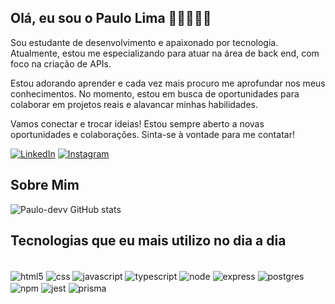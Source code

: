 ## Olá, eu sou o Paulo Lima ✌🏼👨🏼‍💻

Sou estudante de desenvolvimento e apaixonado por tecnologia. Atualmente, estou me especializando para atuar na área de back end, com foco na criação de APIs.

Estou adorando aprender e cada vez mais procuro me aprofundar nos meus conhecimentos. No momento, estou em busca de oportunidades para colaborar em projetos reais e alavancar minhas habilidades.

Vamos conectar e trocar ideias! Estou sempre aberto a novas oportunidades e colaborações. Sinta-se à vontade para me contatar!

[![LinkedIn](https://img.shields.io/badge/LinkedIn-0077B5?style=for-the-badge&logo=linkedin&logoColor=white)](https://linkedin.com/in/paulo-lima-201007289)
[![Instagram](https://img.shields.io/badge/Instagram-E4405F?style=for-the-badge&logo=instagram&logoColor=white)]()

## Sobre Mim

![Paulo-devv GitHub stats](https://github-readme-stats.vercel.app/api?username=Paulo-devv&show_icons=true&theme=merko)

## Tecnologias que eu mais utilizo no dia a dia

<div style="display: inline_block"><br/>
    <img align="center" alt="html5" src="https://img.shields.io/badge/html5-%23E34F26.svg?style=for-the-badge&logo=html5&logoColor=white"/>
    <img align="center" alt="css" src="https://img.shields.io/badge/css3-%231572B6.svg?style=for-the-badge&logo=css3&logoColor=white"/>
    <img align="center" alt="javascript" src="https://img.shields.io/badge/JavaScript-F7DF1E?style=for-the-badge&logo=JavaScript&logoColor=white"/>
    <img align="center" alt="typescript" src="https://img.shields.io/badge/typescript-%23007ACC.svg?style=for-the-badge&logo=typescript&logoColor=white"/>
    <img align="center" alt="node" src="https://img.shields.io/badge/Node.js-43853D?style=for-the-badge&logo=node.js&logoColor=white"/>
    <img align="center" alt="express" src="https://img.shields.io/badge/Express.js-404D59?style=for-the-badge"/>
    <img align="center" alt="postgres" src="https://img.shields.io/badge/PostgreSQL-316192?style=for-the-badge&logo=postgresql&logoColor=white"/>
    <img align="center" alt="npm" src="https://img.shields.io/badge/npm-CB3837?style=for-the-badge&logo=npm&logoColor=white"/>
    <img align="center" alt="jest" src="https://img.shields.io/badge/Jest-323330?style=for-the-badge&logo=Jest&logoColor=white"/>
    <img align="center" alt="prisma" src="https://img.shields.io/badge/Prisma-3982CE?style=for-the-badge&logo=Prisma&logoColor=white"/>
</div><br/>
